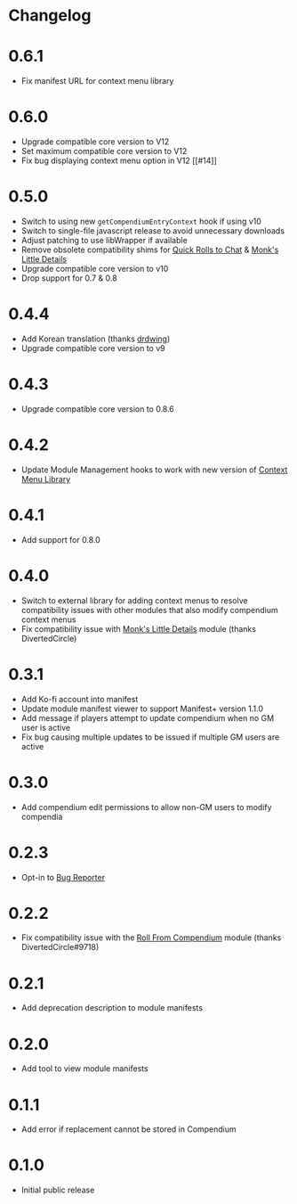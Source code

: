 # Changelog

# 0.6.1
 - Fix manifest URL for context menu library

# 0.6.0
 - Upgrade compatible core version to V12
 - Set maximum compatible core version to V12
 - Fix bug displaying context menu option in V12 [[#14]]

# 0.5.0
 - Switch to using new `getCompendiumEntryContext` hook if using v10
 - Switch to single-file javascript release to avoid unnecessary downloads
 - Adjust patching to use libWrapper if available
 - Remove obsolete compatibility shims for [Quick Rolls to Chat](https://github.com/itamarcu/roll-from-compendium) & [Monk's Little Details](https://github.com/ironmonk88/monks-little-details) 
 - Upgrade compatible core version to v10
 - Drop support for 0.7 & 0.8

# 0.4.4
 - Add Korean translation (thanks [drdwing](https://github.com/drdwing))
 - Upgrade compatible core version to v9

# 0.4.3
 - Upgrade compatible core version to 0.8.6

# 0.4.2
 - Update Module Management hooks to work with new version of [Context Menu Library](https://github.com/arbron/fvtt-context-menu-library)

# 0.4.1
 - Add support for 0.8.0

# 0.4.0
 - Switch to external library for adding context menus to resolve compatibility issues with other modules that also modify compendium context menus
 - Fix compatibility issue with [Monk's Little Details](https://github.com/ironmonk88/monks-little-details) module (thanks DivertedCircle)

# 0.3.1
 - Add Ko-fi account into manifest
 - Update module manifest viewer to support Manifest+ version 1.1.0
 - Add message if players attempt to update compendium when no GM user is active
 - Fix bug causing multiple updates to be issued if multiple GM users are active

# 0.3.0
 - Add compendium edit permissions to allow non-GM users to modify compendia

# 0.2.3
 - Opt-in to [Bug Reporter](https://github.com/League-of-Foundry-Developers/bug-reporter)

# 0.2.2
 - Fix compatibility issue with the [Roll From Compendium](https://github.com/itamarcu/roll-from-compendium) module (thanks DivertedCircle#9718)

# 0.2.1
 - Add deprecation description to module manifests

# 0.2.0
 - Add tool to view module manifests

# 0.1.1
 - Add error if replacement cannot be stored in Compendium

# 0.1.0
 - Initial public release
